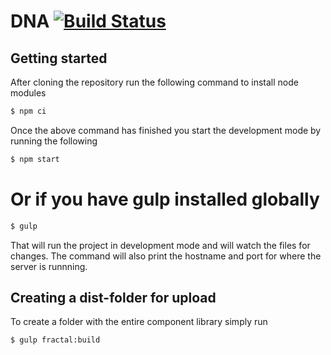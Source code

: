 # DNA [![Build Status](https://travis-ci.org/youseedk/dna.svg?branch=master)](https://travis-ci.org/youseedk/uitoolbar)

## Getting started

After cloning the repository run the following command to install node modules

```bash
$ npm ci
```

Once the above command has finished you start the development mode by running the following

```bash
$ npm start
```
# Or if you have gulp installed globally
```bash
$ gulp
```

That will run the project in development mode and will watch the files for changes. The command will also
print the hostname and port for where the server is runnning.

## Creating a dist-folder for upload

To create a folder with the entire component library simply run
```bash
$ gulp fractal:build
```
